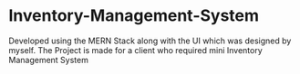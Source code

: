 # Inventory-Management-System
Developed using the MERN Stack along with the UI which was designed by myself. The Project is made for a client who required mini Inventory Management System
